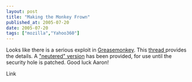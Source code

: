 ```yaml
---
layout: post
title: "Making the Monkey Frown"
published_at: 2005-07-20
date: 2005-07-20
tags: ["mozilla","Yahoo360"]
---
```


Looks like there is a serious exploit in [Greasemonkey](http://greaseblog.blogspot.com/). This [thread ](http://mozdev.org/pipermail/greasemonkey/2005-July/004022.html)provides the details. A ["neutered" version](http://greaseblog.blogspot.com/2005/07/mandatory-greasemonkey-update.html) has been provided, for use until the security hole is patched. Good luck Aaron!

Link